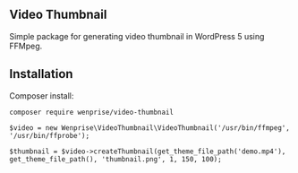 ## Video Thumbnail

Simple package for generating video thumbnail in WordPress 5 using FFMpeg.

## Installation

Composer install:

```
composer require wenprise/video-thumbnail
```


```
$video = new Wenprise\VideoThumbnail\VideoThumbnail('/usr/bin/ffmpeg', '/usr/bin/ffprobe');

$thumbnail = $video->createThumbnail(get_theme_file_path('demo.mp4'), get_theme_file_path(), 'thumbnail.png', 1, 150, 100);
```